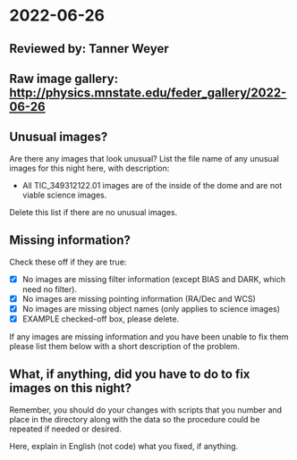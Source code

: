 # 2022-06-26

## Reviewed by:   Tanner Weyer

## Raw image gallery: http://physics.mnstate.edu/feder_gallery/2022-06-26

## Unusual images?

Are there any images that look unusual? List the file name of any unusual images for this night here, with description:

+ All TIC_349312122.01 images are of the inside of the dome and are not viable science images.

Delete this list if there are no unusual images.

## Missing information?

Check these off if they are true:

- [X] No images are missing filter information (except BIAS and DARK, which need no filter).
- [X] No images are missing pointing information (RA/Dec and WCS)
- [X] No images are missing object names (only applies to science images)
- [x] EXAMPLE checked-off box, please delete.

If any images are missing information and you have been unable to fix them please list
them below with a short description of the problem.


## What, if anything, did you have to do to fix images on this night?

Remember, you should do your changes with scripts that you number and place in the
directory along with the data so the procedure could be repeated if needed or
desired.

Here, explain in English (not code) what you fixed, if anything.
